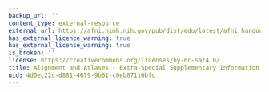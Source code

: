```yaml
---
backup_url: ''
content_type: external-resource
external_url: https://afni.nimh.nih.gov/pub/dist/edu/latest/afni_handouts/afni10_volreg_talairach_extras.pdf
has_external_licence_warning: true
has_external_license_warning: true
is_broken: ''
license: https://creativecommons.org/licenses/by-nc-sa/4.0/
title: Alignment and Atlases - Extra-Special Supplementary Information (PDF)
uid: 4d0ec22c-d881-4679-9b61-c0eb87110bfc
---
```


